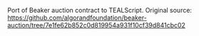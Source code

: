 Port of Beaker auction contract to TEALScript. Original source: https://github.com/algorandfoundation/beaker-auction/tree/7e1fe62b852c0d819954a931f10cf39d841cbc02 


